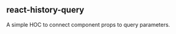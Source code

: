 react-history-query
-------------------

A simple HOC to connect component props to query parameters.
